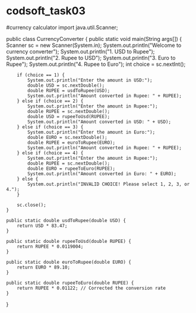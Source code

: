 # codsoft_task03
#currency calculator
import java.util.Scanner;

public class CurrencyConverter {
    public static void main(String args[]) {
        Scanner sc = new Scanner(System.in);
        System.out.println("Welcome to currency converter");
        System.out.println("1. USD to Rupee");
        System.out.println("2. Rupee to USD");
        System.out.println("3. Euro to Rupee");
        System.out.println("4. Rupee to Euro");
        int choice = sc.nextInt();
        
        if (choice == 1) {
            System.out.println("Enter the amount in USD:");
            double USD = sc.nextDouble();
            double RUPEE = usdToRupee(USD);
            System.out.println("Amount converted in Rupee: " + RUPEE);
        } else if (choice == 2) {
            System.out.println("Enter the amount in Rupee:");
            double RUPEE = sc.nextDouble();
            double USD = rupeeToUsd(RUPEE);
            System.out.println("Amount converted in USD: " + USD);
        } else if (choice == 3) {
            System.out.println("Enter the amount in Euro:");
            double EURO = sc.nextDouble();
            double RUPEE = euroToRupee(EURO);
            System.out.println("Amount converted in Rupee: " + RUPEE);
        } else if (choice == 4) {
            System.out.println("Enter the amount in Rupee:");
            double RUPEE = sc.nextDouble();
            double EURO = rupeeToEuro(RUPEE);
            System.out.println("Amount converted in Euro: " + EURO);
        } else {
            System.out.println("INVALID CHOICE! Please select 1, 2, 3, or 4.");
        }
        
        sc.close();
    }

    public static double usdToRupee(double USD) {
        return USD * 83.47;
    }

    public static double rupeeToUsd(double RUPEE) {
        return RUPEE * 0.0119004;
    }

    public static double euroToRupee(double EURO) {
        return EURO * 89.10;
    }

    public static double rupeeToEuro(double RUPEE) {
        return RUPEE * 0.01122; // Corrected the conversion rate
    }
}
